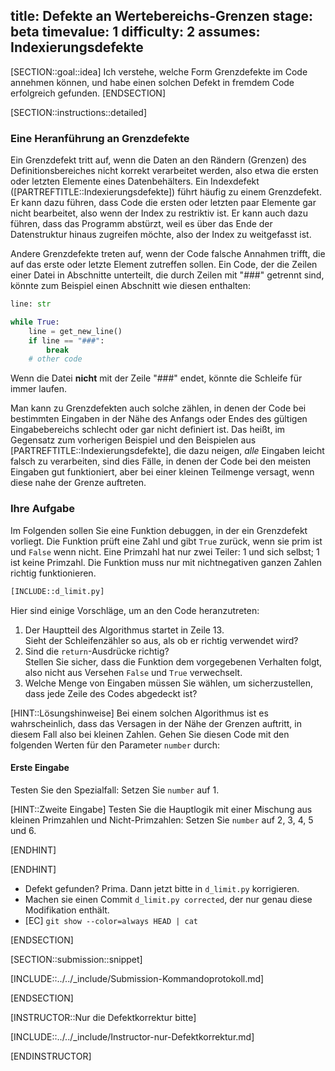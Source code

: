 title: Defekte an Wertebereichs-Grenzen 
stage: beta
timevalue: 1
difficulty: 2
assumes: Indexierungsdefekte
---
[SECTION::goal::idea]
Ich verstehe, welche Form Grenzdefekte im Code annehmen können, und habe einen solchen Defekt 
in fremdem Code erfolgreich gefunden.
[ENDSECTION]

[SECTION::instructions::detailed]

### Eine Heranführung an Grenzdefekte

Ein Grenzdefekt tritt auf, wenn die Daten an den Rändern (Grenzen) des Definitionsbereiches 
nicht korrekt verarbeitet werden, also etwa die ersten oder letzten Elemente eines Datenbehälters.
Ein Indexdefekt ([PARTREFTITLE::Indexierungsdefekte]) führt häufig zu einem Grenzdefekt.
Er kann dazu führen, dass Code die ersten oder letzten paar Elemente gar nicht bearbeitet,
also wenn der Index zu restriktiv ist.
Er kann auch dazu führen, dass das Programm abstürzt, weil es über das Ende der Datenstruktur hinaus 
zugreifen möchte, also der Index zu weitgefasst ist.

Andere Grenzdefekte treten auf, wenn der Code falsche Annahmen trifft, die auf das erste oder 
letzte Element zutreffen sollen. 
Ein Code, der die Zeilen einer Datei in Abschnitte unterteilt, die durch Zeilen mit "###" 
getrennt sind, könnte zum Beispiel einen Abschnitt wie diesen enthalten:

```python
line: str

while True:
    line = get_new_line()
    if line == "###":
        break
    # other code
```
Wenn die Datei **nicht** mit der Zeile "###" endet, könnte die Schleife für immer laufen.

Man kann zu Grenzdefekten auch solche zählen, in denen der Code bei bestimmten Eingaben 
in der Nähe des Anfangs oder Endes des gültigen Eingabebereichs schlecht oder gar nicht definiert ist.
Das heißt, im Gegensatz zum vorherigen Beispiel und den Beispielen aus [PARTREFTITLE::Indexierungsdefekte], 
die dazu neigen, _alle_ Eingaben leicht falsch zu verarbeiten, sind dies Fälle, in denen der Code
bei den meisten Eingaben gut funktioniert, aber bei einer kleinen Teilmenge versagt,
wenn diese nahe der Grenze auftreten.


### Ihre Aufgabe

Im Folgenden sollen Sie eine Funktion debuggen, in der ein Grenzdefekt vorliegt.
Die Funktion prüft eine Zahl und gibt `True` zurück, wenn sie prim ist und `False` wenn nicht.
Eine Primzahl hat nur zwei Teiler: 1 und sich selbst; 1 ist keine Primzahl.
Die Funktion muss nur mit nichtnegativen ganzen Zahlen richtig funktionieren.


```python
[INCLUDE::d_limit.py]
```

Hier sind einige Vorschläge, um an den Code heranzutreten:

1. Der Hauptteil des Algorithmus startet in Zeile 13.  
   Sieht der Schleifenzähler so aus, als ob er richtig verwendet wird?
2. Sind die `return`-Ausdrücke richtig?  
   Stellen Sie sicher, dass die Funktion dem vorgegebenen Verhalten folgt, 
   also nicht aus Versehen `False` und `True` verwechselt.
3. Welche Menge von Eingaben müssen Sie wählen, um sicherzustellen, dass jede Zeile des Codes 
   abgedeckt ist?

[HINT::Lösungshinweise]
Bei einem solchen Algorithmus ist es wahrscheinlich, dass das Versagen in der Nähe der Grenzen 
auftritt, in diesem Fall also bei kleinen Zahlen.
Gehen Sie diesen Code mit den folgenden Werten für den Parameter `number` durch:

#### Erste Eingabe
Testen Sie den Spezialfall: Setzen Sie `number` auf 1.

[HINT::Zweite Eingabe]
Testen Sie die Hauptlogik mit einer Mischung aus kleinen Primzahlen und Nicht-Primzahlen:
Setzen Sie `number` auf 2, 3, 4, 5 und 6.

[ENDHINT]

[ENDHINT]

- Defekt gefunden? Prima. Dann jetzt bitte in `d_limit.py` korrigieren.
- Machen sie einen Commit `d_limit.py corrected`, der nur genau diese Modifikation enthält.
- [EC] `git show --color=always HEAD | cat`

[ENDSECTION]

[SECTION::submission::snippet]

[INCLUDE::../../_include/Submission-Kommandoprotokoll.md]

[ENDSECTION]

[INSTRUCTOR::Nur die Defektkorrektur bitte]

[INCLUDE::../../_include/Instructor-nur-Defektkorrektur.md]

[ENDINSTRUCTOR]